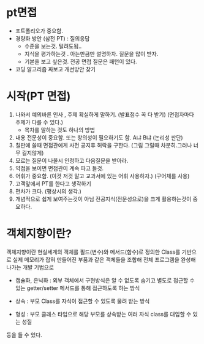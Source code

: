 # pt면접

* 포트폴리오가 중요함.
* 경량화 방안 (삼전 PT) : 질의응답
  * 수준을 보는것. 털려도됨..
  * 지식을 평가하는것 . 아는만큼만 설명하자. 질문을 많이 받자.
  * 기본을 보고 싶은것. 전공 면접 질문은 패턴이 있다.
* 코딩 알고리즘 짜보고 개선방안 찾기









# 시작(PT 면접)

1. 나와서 예의바른 인사 , 주제 확실하게 말하기. (발표점수 꼭 다 받기) (면접자마다 주제가 다를 수 있다.)
   * 목차를 말하는 것도 하나의 방법
2. 내용 전문성이 중요함. 또는 창의성이 필요하기도 함. A냐 B냐 (논리성 판단)
3. 칠판에 쓸때 면접관에게 사전 공지후 허락을 구한다. (그림 그릴때 차분히.그러나 너무 길지않게)
4. 모르는 질문이 나올시 인정하고 다음질문을 받아라.
5. 약점을 보이면 면접관이 계속 파고 들것.
6. 어휘가 중요함. (이것 저것 말고 교과서에 있는 어휘 사용하자.) (구어체를 사용)
7. 고객앞에서 PT를 한다고 생각하기
8. 편차가 크다. (평상시의 생각.)
9. 개념적으로 쉽게 보여주는것이 아님 전공지식(전문성으로)을 크게 활용하는것이 중요하다.



# 객체지향이란?

객체지향이란 현실세계의 객체를 필드(변수)와 메서드(함수)로 정의한 Class를 기반으로 실제 메모리가 잡혀 만들어진 부품과 같은 객체들을 조합해 전체 프로그램을 완성해 나가는 개발 기법으로

* 캡슐화, 은닉화 : 외부 객체에서 구현방식은 알 수 없도록 숨기고 별도로 접근할 수 있는 getter/setter 메서드를 통해 접근하도록 하는 방식

* 상속 : 부모 Class를 자식이 접근할 수 있도록 물려 받는 방식

- 형성 : 부모 클래스 타입으로 해당 부모를 상속받는 여러 자식 class를 대입할 수 있는 성질

등을 들 수 있다.



